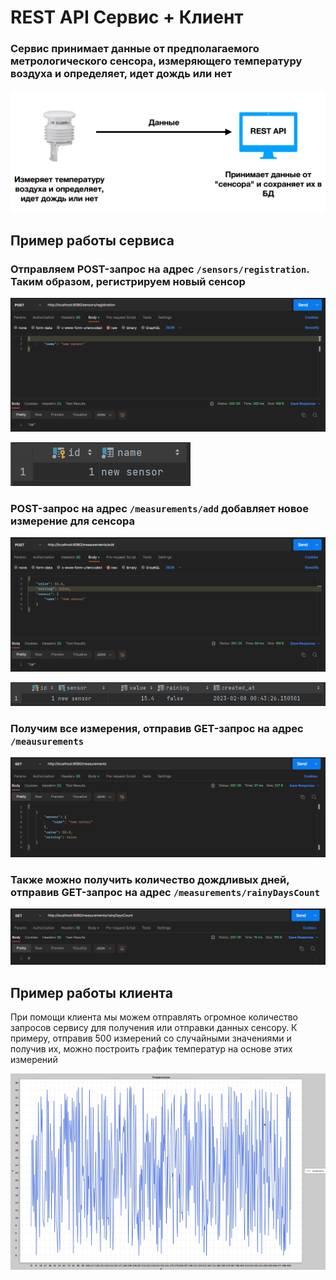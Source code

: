 # REST API Сервис + Клиент

### Сервис принимает данные от предполагаемого метрологического сенсора, измеряющего температуру воздуха и определяет, идет дождь или нет 

![img.png](util_images/img.png)

## Пример работы сервиса

### Отправляем POST-запрос на адрес ```/sensors/registration```. Таким образом, регистрируем новый сенсор

![img_1.png](util_images/img_1.png)

![img_2.png](util_images/img_2.png)

### POST-запрос на адрес ```/measurements/add``` добавляет новое измерение для сенсора

![img_3.png](util_images/img_3.png)

![img_4.png](util_images/img_4.png)

### Получим все измерения, отправив GET-запрос на адрес ```/meausurements```

![img_5.png](util_images/img_5.png)

### Также можно получить количество дождливых дней, отправив GET-запрос на адрес ```/measurements/rainyDaysCount```

![img_6.png](util_images/img_6.png)

## Пример работы клиента

При помощи клиента мы можем отправлять огромное количество запросов сервису для получения или отправки данных сенсору.
К примеру, отправив 500 измерений со случайными значениями и получив их, можно построить график температур на основе этих измерений

![img_7.png](util_images/img_7.png)
